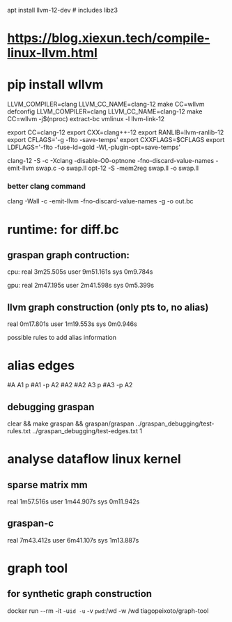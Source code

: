 apt install llvm-12-dev # includes libz3

# https://blog.xiexun.tech/compile-linux-llvm.html
# pip install wllvm

LLVM_COMPILER=clang LLVM_CC_NAME=clang-12 make CC=wllvm defconfig
LLVM_COMPILER=clang LLVM_CC_NAME=clang-12 make CC=wllvm -j$(nproc)
extract-bc vmlinux -l llvm-link-12

export CC=clang-12
export CXX=clang++-12
export RANLIB=llvm-ranlib-12
export CFLAGS='-g -flto -save-temps'
export CXXFLAGS=$CFLAGS
export LDFLAGS='-flto -fuse-ld=gold -Wl,-plugin-opt=save-temps'

clang-12 -S -c -Xclang -disable-O0-optnone -fno-discard-value-names -emit-llvm swap.c -o swap.ll
opt-12 -S -mem2reg swap.ll -o swap.ll

### better clang command
clang -Wall -c -emit-llvm -fno-discard-value-names -g <in> -o out.bc

# runtime: for diff.bc
## graspan graph contruction:
cpu: 
real    3m25.505s
user    9m51.161s
sys     0m9.784s

gpu:
real    2m47.195s
user    2m41.598s
sys     0m5.399s

## llvm graph construction (only pts to, no alias)
real    0m17.801s
user    1m19.553s
sys     0m0.946s

possible rules to add alias information
# alias edges
#A	A1	p
#A1	-p	A2
#A2
#A2	A3	p
#A3	-p	A2

## debugging graspan
clear && make graspan && graspan/graspan ../graspan_debugging/test-rules.txt ../graspan_debugging/test-edges.txt 1

# analyse dataflow linux kernel
## sparse matrix mm
real    1m57.516s
user    1m44.907s
sys     0m11.942s
## graspan-c
real    7m43.412s
user    6m41.107s
sys     1m13.887s

# graph tool
## for synthetic graph construction

docker run --rm -it -u`id -u` -v `pwd`:/wd -w /wd tiagopeixoto/graph-tool